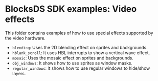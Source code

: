 # BlocksDS SDK examples: Video effects

This folder contains examples of how to use special effects supported by the
video hardware.

- `blending`: Uses the 2D blending effect on sprites and backgrounds.
- `hblank_scroll`: It uses HBL interrupts to show a vertical wave effect.
- `mosaic`: Uses the mosaic effect on sprites and backgrounds.
- `obj_windows`: It shows how to use sprites as window masks.
- `regular_windows`: It shows how to use regular windows to hide/show layers.
